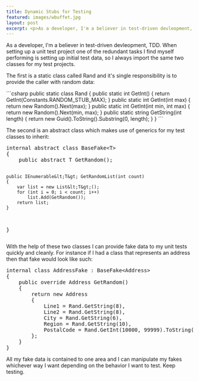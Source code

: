 ```yaml
---
title: Dynamic Stubs for Testing
featured: images/wbuffet.jpg
layout: post
excerpt: <p>As a developer, I'm a believer in test-driven devleopment, TDD. When setting up a unit test project one of the redundant tasks I find myself performing is setting up initial test data, so I always import the same two classes for my test projects.</p>
---
```


<p>As a developer, I'm a believer in test-driven devleopment, TDD. When setting up a unit test project one of the redundant tasks I find myself performing is setting up initial test data, so I always import the same two classes for my test projects.</p>
<!--more-->
<p>The first is a static class called Rand and it's single responsibility is to provide the caller with random data:</p>
```csharp
public static class Rand
{
    public static int GetInt()
    {
        return GetInt(Constants.RANDOM_STUB_MAX);
    }
    public static int GetInt(int max)
    {
        return new Random().Next(max);
    }
    public static int GetInt(int min, int max)
    {
        return new Random().Next(min, max);
    }
    public static string GetString(int length)
    {
        return new Guid().ToString().Substring(0, length);
    }
}
```
<p>The second is an abstract class which makes use of generics for my test classes to inherit:</p>
<pre class="prettyprint">
internal abstract class BaseFake&lt;T&gt;
{
    public abstract T GetRandom();

    public IEnumerable&lt;T&gt; GetRandomList(int count)
    {
        var list = new List&lt;T&gt;();
        for (int i = 0; i < count; i++)
            list.Add(GetRandom());
        return list;
    }
}
</pre>
<p>With the help of these two classes I can provide fake data to my unit tests quickly and cleanly. For instance if I had a class that represents an address then that fake would look like such:</p>
<pre class="prettyprint">
internal class AddressFake : BaseFake&lt;Address&gt;
{
    public override Address GetRandom()
    {
        return new Address
        {
            Line1 = Rand.GetString(8),
            Line2 = Rand.GetString(8),
            City = Rand.GetString(6),
            Region = Rand.GetString(10),
            PostalCode = Rand.GetInt(10000, 99999).ToString()
        };
    }
}
</pre>
<p>All my fake data is contained to one area and I can manipulate my fakes whichever way I want depending on the behavior I want to test. Keep testing.</p>